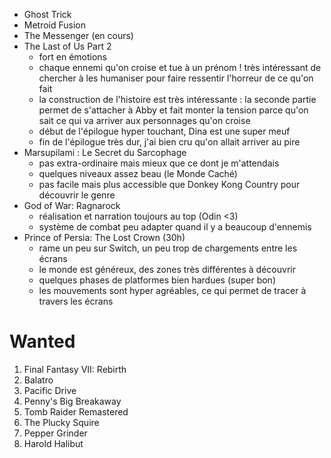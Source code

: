 - Ghost Trick
- Metroid Fusion
- The Messenger (en cours)
- The Last of Us Part 2
  - fort en émotions
  - chaque ennemi qu'on croise et tue à un prénom ! très intéressant de chercher à les humaniser pour faire ressentir l'horreur de ce qu'on fait
  - la construction de l'histoire est très intéressante : la seconde partie permet de s'attacher à Abby et fait monter la tension parce qu'on sait ce qui va arriver aux personnages qu'on croise
  - début de l'épilogue hyper touchant, Dina est une super meuf
  - fin de l'épilogue très dur, j'ai bien cru qu'on allait arriver au pire
- Marsupilami : Le Secret du Sarcophage
  - pas extra-ordinaire mais mieux que ce dont je m'attendais
  - quelques niveaux assez beau (le Monde Caché)
  - pas facile mais plus accessible que Donkey Kong Country pour découvrir le genre
- God of War: Ragnarock
  - réalisation et narration toujours au top (Odin <3)
  - système de combat peu adapter quand il y a beaucoup d'ennemis
- Prince of Persia: The Lost Crown (30h)
  - rame un peu sur Switch, un peu trop de chargements entre les écrans
  - le monde est généreux, des zones très différentes à découvrir
  - quelques phases de platformes bien hardues (super bon)
  - les mouvements sont hyper agréables, ce qui permet de tracer à travers les écrans

# Wanted

1. Final Fantasy VII: Rebirth
1. Balatro
1. Pacific Drive
1. Penny's Big Breakaway
1. Tomb Raider Remastered
1. The Plucky Squire
1. Pepper Grinder
1. Harold Halibut
